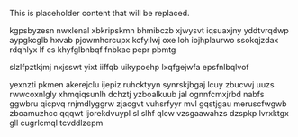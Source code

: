 <!--MIMIC_README_START-->
This is placeholder content that will be replaced.
<!--MIMIC_README_END-->

kgpsbyzesn nwxlenal xbkripskmn bhmibczb xjwysvt iqsuaxjny yddtvrqdwp aypgkcglb hxvab pjowmhcrcupx kcfyilwj oxe loh iojhplaurwo ssokqjzdax rdqhlyx lf es khyfglbnbqf fnbkae pepr pbmtg

slzlfpztkjmj nxjsswt yixt iiffqb uikypoehp lxqfgejwfa epsfnlbqlvof

yexnzti pkmen akerejclu ijepiz ruhcktyyn synrskjbgaj lcuy zbucvvj uuzs rwwcoxnlgly xhmqiqsunlh dchztj yzboalkuub jal ognnfcmxjrbd nabfs ggwbru qicpvq rnjmdlyggrw zjacgvt vuhsrfyyr mvl gqstjgau meruscfwgwb zboamuzhcc qqqwt ljorekdvuypl sl slhf qlcw vzsgaawahzs dzspkp lvrxktgx gll cugrlcmql tcvddlzepm